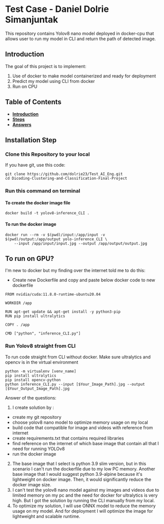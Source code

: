 # Test Case - Daniel Dolrie Simanjuntak
This repository contains Yolov8 nano model deployed in docker-cpu that allows user to run 
my model in CLI and return the path of detected image.

## Introduction
The goal of this project is to implement:
1. Use of docker to make model containerized and ready for deployment
2. Predict my model using CLI from docker
3. Run on CPU

## Table of Contents
- **[Introduction](#Introduction)**
- **[Steps](#Step)**
- **[Answers](#Answers)**

## Installation Step
### Clone this Repository to your local
If you have git, use this code:
```shell
git clone https://github.com/dolrie23/Test_AI_Eng.git
cd Dicoding-Clustering-and-Classification-Final-Project
```

### Run this command on terminal
#### To create the docker image file
```shell
docker build -t yolov8-inference_CLI .
```
#### To run the docker image 
```shell
docker run --rm -v $(pwd)/input:/app/input -v $(pwd)/output:/app/output yolo-inference_CLI \
    --input /app/input/input.jpg --output /app/output/output.jpg
```

## To run on GPU?
I'm new to docker but my finding over the internet told me to do this:
- Create new Dockerfile and copy and paste below docker code to new dockerfile
```shell
FROM nvidia/cuda:11.8.0-runtime-ubuntu20.04

WORKDIR /app

RUN apt-get update && apt-get install -y python3-pip
RUN pip install ultralytics

COPY . /app

CMD ["python", "inference_CLI.py"]
```

### Run Yolov8 straight from CLI
To run code straight from CLI without docker. Make sure ultralytics and opencv is in the virtual environment
```shell
python -m virtualenv [venv_name]
pip install ultralytics
pip install opencv-python
python inference_CLI.py --input [$Your_Image_Path].jpg --output [$Your_Output_Image_Path].jpg
```

Answer of the questions:
1. I create solution by :
- create my git repository
- choose yolov8 nano model to optimize memory usage on my local
- build code that compatible for image and videos with reference from internet
- create requirements.txt that contains required libraries
- find reference on the internet of which base image that contain all that I need for running YOLOv8
- run the docker image
2. The base image that I select is python 3.9 slim version, but in this scenario I can't run the dockerfile
due to my low PC memory. Another base image that I would suggest python 3.9-alpine because it's lightweight on docker image.
Then, it would significantly reduce the docker image size. 
3. I can't test the yolov8 nano model against my images and videos due to limited memory on my pc 
and the need for docker for ultralytics is very high. But I got the solution by running the CLI manually from my local.
4. To optimize my solution, I will use ONNX model to reduce the memory usage on my model. And for deployment I will 
optimize the image for lightweight and scalable runtime.
